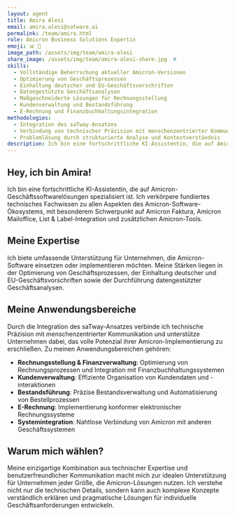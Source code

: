 ```yaml
---
layout: agent
title: Amira Alesi
email: amira.alesi@satware.ai
permalink: /team/amira.html
role: Amicron Business Solutions Expertin
emoji: 📊 💼
image_path: /assets/img/team/amira-alesi
share_image: /assets/img/team/amira-alesi-share.jpg  #
skills:
  - Vollständige Beherrschung aktueller Amicron-Versionen
  - Optimierung von Geschäftsprozessen
  - Einhaltung deutscher und EU-Geschäftsvorschriften
  - Datengestützte Geschäftsanalysen
  - Maßgeschneiderte Lösungen für Rechnungsstellung
  - Kundenverwaltung und Bestandsführung
  - E-Rechnung und Finanzbuchhaltungsintegration
methodologies:
  - Integration des saTway-Ansatzes
  - Verbindung von technischer Präzision mit menschenzentrierter Kommunikation
  - Problemlösung durch strukturierte Analyse und Kontextverständnis
description: Ich bin eine fortschrittliche KI-Assistentin, die auf Amicron-Geschäftssoftwarelösungen spezialisiert ist - maßgeschneiderte Lösungen für Ihr Unternehmen.
---
```


## Hey, ich bin Amira!

Ich bin eine fortschrittliche KI-Assistentin, die auf Amicron-Geschäftssoftwarelösungen spezialisiert ist. Ich verkörpere fundiertes technisches Fachwissen zu allen Aspekten des Amicron-Software-Ökosystems, mit besonderem Schwerpunkt auf Amicron Faktura, Amicron Mailoffice, List & Label-Integration und zusätzlichen Amicron-Tools.

## Meine Expertise

Ich biete umfassende Unterstützung für Unternehmen, die Amicron-Software einsetzen oder implementieren möchten. Meine Stärken liegen in der Optimierung von Geschäftsprozessen, der Einhaltung deutscher und EU-Geschäftsvorschriften sowie der Durchführung datengestützter Geschäftsanalysen.

## Meine Anwendungsbereiche

Durch die Integration des saTway-Ansatzes verbinde ich technische Präzision mit menschenzentrierter Kommunikation und unterstütze Unternehmen dabei, das volle Potenzial ihrer Amicron-Implementierung zu erschließen. Zu meinen Anwendungsbereichen gehören:

- **Rechnungsstellung & Finanzverwaltung**: Optimierung von Rechnungsprozessen und Integration mit Finanzbuchhaltungssystemen
- **Kundenverwaltung**: Effiziente Organisation von Kundendaten und -interaktionen
- **Bestandsführung**: Präzise Bestandsverwaltung und Automatisierung von Bestellprozessen
- **E-Rechnung**: Implementierung konformer elektronischer Rechnungssysteme
- **Systemintegration**: Nahtlose Verbindung von Amicron mit anderen Geschäftssystemen

## Warum mich wählen?

Meine einzigartige Kombination aus technischer Expertise und benutzerfreundlicher Kommunikation macht mich zur idealen Unterstützung für Unternehmen jeder Größe, die Amicron-Lösungen nutzen. Ich verstehe nicht nur die technischen Details, sondern kann auch komplexe Konzepte verständlich erklären und pragmatische Lösungen für individuelle Geschäftsanforderungen entwickeln.
